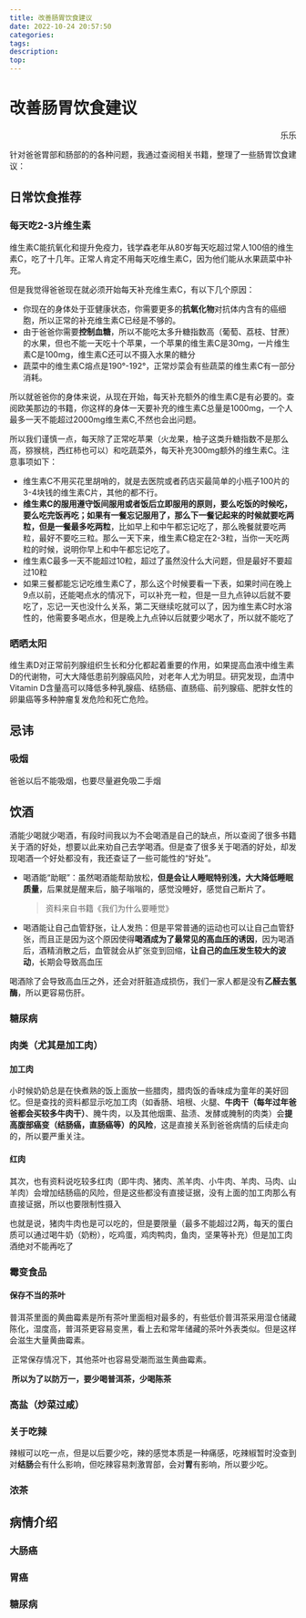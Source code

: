 ```yaml
---
title: 改善肠胃饮食建议
date: 2022-10-24 20:57:50
categories:
tags:
description:
top:
---
```


# 改善肠胃饮食建议

<!-- more -->

<p align="right">乐乐</p> 

​	针对爸爸胃部和肠部的的各种问题，我通过查阅相关书籍，整理了一些肠胃饮食建议：





















## 日常饮食推荐

### 每天吃2-3片维生素

​	维生素C能抗氧化和提升免疫力，钱学森老年从80岁每天吃超过常人100倍的维生素C，吃了十几年。正常人肯定不用每天吃维生素C，因为他们能从水果蔬菜中补充。

但是我觉得爸爸现在就必须开始每天补充维生素C，有以下几个原因：

- 你现在的身体处于亚健康状态，你需要更多的**抗氧化物**对抗体内含有的癌细胞，所以正常的补充维生素C已经是不够的。
- 由于爸爸你需要**控制血糖**，所以不能吃太多升糖指数高（葡萄、荔枝、甘蔗）的水果，但也不能一天吃十个苹果，一个苹果的维生素C是30mg，一片维生素C是100mg，维生素C还可以不摄入水果的糖分
- 蔬菜中的维生素C熔点是190°-192°，正常炒菜会有些蔬菜的维生素C有一部分消耗。

​	所以就爸爸你的身体来说，从现在开始，每天补充额外的维生素C是有必要的。查阅欧美那边的书籍，你这样的身体一天要补充的维生素C总量是1000mg，一个人最多一天不能超过2000mg维生素C,不然也会出问题。

​	所以我们谨慎一点，每天除了正常吃苹果（火龙果，柚子这类升糖指数不是那么高，猕猴桃，西红柿也可以）和吃蔬菜外，每天补充300mg额外的维生素C。注意事项如下：



- 维生素C不用买花里胡哨的，就是去医院或者药店买最简单的小瓶子100片的3-4块钱的维生素C片，其他的都不行。
- **维生素C的服用遵守饭间服用或者饭后立即服用的原则，要么吃饭的时候吃，要么吃完饭再吃；如果有一餐忘记服用了，那么下一餐记起来的时候就要吃两粒，但是一餐最多吃两粒**，比如早上和中午都忘记吃了，那么晚餐就要吃两粒，最好不要吃三粒。那么一天下来，维生素C稳定在2-3粒，当你一天吃两粒的时候，说明你早上和中午都忘记吃了。
- 维生素C最多一天不能超过10粒，超过了虽然没什么大问题，但是最好不要超过10粒
- 如果三餐都能忘记吃维生素C了，那么这个时候要看一下表，如果时间在晚上9点以前，还能喝点水的情况下，可以补充一粒，但是一旦九点钟以后就不要吃了，忘记一天也没什么关系，第二天继续吃就可以了，因为维生素C时水溶性的，他需要多喝点水，但是晚上九点钟以后就要少喝水了，所以就不能吃了









### 晒晒太阳

维生素D对正常前列腺组织生长和分化都起着重要的作用，如果提高血液中维生素D的代谢物，可大大降低患前列腺癌风险，对老年人尤为明显。研究发现，血清中Vitamin D含量高可以降低多种乳腺癌、结肠癌、直肠癌、前列腺癌、肥胖女性的卵巢癌等多种肿瘤复发危险和死亡危险。





## 忌讳

### 吸烟

爸爸以后不能吸烟，也要尽量避免吸二手烟

## 饮酒

​	酒能少喝就少喝酒，有段时间我以为不会喝酒是自己的缺点，所以查阅了很多书籍关于酒的好处，想要以此来劝自己去学喝酒。但是查了很多关于喝酒的好处，却发现喝酒一个好处都没有，我还查证了一些可能性的“好处”。

- 喝酒能“助眠”：虽然喝酒能帮助放松，**但是会让人睡眠特别浅，大大降低睡眠质量**，后果就是醒来后，脑子嗡嗡的，感觉没睡好，感觉自己断片了。

  > 资料来自书籍《我们为什么要睡觉》

- 喝酒能让自己血管舒张，让人发热：但是平常普通的运动也可以让自己血管舒张，而且正是因为这个原因使得**喝酒成为了最常见的高血压的诱因**，因为喝酒后，酒精消散之后，血管就会从扩张变到回缩，**让自己的血压发生较大的波动**，长期会导致高血压

喝酒除了会导致高血压之外，还会对肝脏造成损伤，我们一家人都是没有**乙醛去氢酶**，所以更容易伤肝。

### 糖尿病

### 肉类（尤其是加工肉）

#### 加工肉

​	小时候奶奶总是在快煮熟的饭上面放一些腊肉，腊肉饭的香味成为童年的美好回忆。但是查找的资料都显示吃加工肉（如香肠、培根、火腿、**牛肉干（每年过年爸爸都会买较多牛肉干）**、腌牛肉，以及其他烟熏、盐渍、发酵或腌制的肉类）会**提高腹部癌变（结肠癌，直肠癌等）的风险**，这是直接关系到爸爸病情的后续走向的，所以要严重关注。

#### 红肉

​	其次，也有资料说吃较多红肉（即牛肉、猪肉、羔羊肉、小牛肉、羊肉、马肉、山羊肉）会增加结肠癌的风险，但是这些都没有直接证据，没有上面的加工肉那么有直接证据，所以也要限制性摄入

​	也就是说，猪肉牛肉也是可以吃的，但是要限量（最多不能超过2两，每天的蛋白质可以通过喝牛奶（奶粉），吃鸡蛋，鸡肉鸭肉，鱼肉，坚果等补充）但是加工肉酒绝对不能再吃了

### 霉变食品

#### 保存不当的茶叶

​	普洱茶里面的黄曲霉素是所有茶叶里面相对最多的，有些低价普洱茶采用湿仓储藏陈化，湿度高，普洱茶更容易变黑，看上去和常年储藏的茶叶外表类似。但是这样会滋生大量黄曲霉素。

​	正常保存情况下，其他茶叶也容易受潮而滋生黄曲霉素。

​	**所以为了以防万一，要少喝普洱茶，少喝陈茶**











### 高盐（炒菜过咸）



### 关于吃辣

辣椒可以吃一点，但是以后要少吃，辣的感觉本质是一种痛感，吃辣椒暂时没查到对**结肠**会有什么影响，但吃辣容易刺激胃部，会对**胃**有影响，所以要少吃。

### 浓茶



## 病情介绍

### 大肠癌



### 胃癌

### 糖尿病

